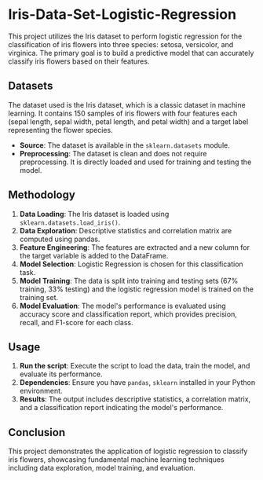 # Iris-Data-Set-Logistic-Regression
This project utilizes the Iris dataset to perform logistic regression for the classification of iris flowers into three species: setosa, versicolor, and virginica. The primary goal is to build a predictive model that can accurately classify iris flowers based on their features.

## Datasets
The dataset used is the Iris dataset, which is a classic dataset in machine learning. It contains 150 samples of iris flowers with four features each (sepal length, sepal width, petal length, and petal width) and a target label representing the flower species.

- **Source**: The dataset is available in the `sklearn.datasets` module.
- **Preprocessing**: The dataset is clean and does not require preprocessing. It is directly loaded and used for training and testing the model.

## Methodology
1. **Data Loading**: The Iris dataset is loaded using `sklearn.datasets.load_iris()`.
2. **Data Exploration**: Descriptive statistics and correlation matrix are computed using pandas.
3. **Feature Engineering**: The features are extracted and a new column for the target variable is added to the DataFrame.
4. **Model Selection**: Logistic Regression is chosen for this classification task.
5. **Model Training**: The data is split into training and testing sets (67% training, 33% testing) and the logistic regression model is trained on the training set.
6. **Model Evaluation**: The model's performance is evaluated using accuracy score and classification report, which provides precision, recall, and F1-score for each class.

## Usage
1. **Run the script**: Execute the script to load the data, train the model, and evaluate its performance.
2. **Dependencies**: Ensure you have `pandas`, `sklearn` installed in your Python environment.
3. **Results**: The output includes descriptive statistics, a correlation matrix, and a classification report indicating the model's performance.

## Conclusion
This project demonstrates the application of logistic regression to classify iris flowers, showcasing fundamental machine learning techniques including data exploration, model training, and evaluation.
